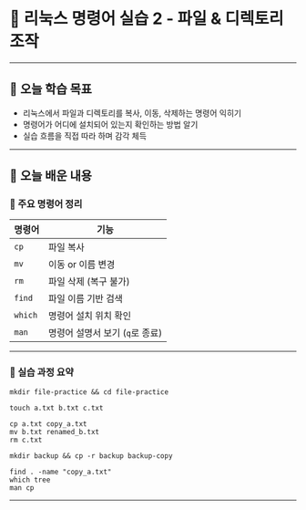# 📘 리눅스 명령어 실습 2 - 파일 & 디렉토리 조작

---

## 🎯 오늘 학습 목표
- 리눅스에서 파일과 디렉토리를 복사, 이동, 삭제하는 명령어 익히기
- 명령어가 어디에 설치되어 있는지 확인하는 방법 알기
- 실습 흐름을 직접 따라 하며 감각 체득

---

## 🧠 오늘 배운 내용

### 🔹 주요 명령어 정리

| 명령어 | 기능 |
|--------|------|
| `cp` | 파일 복사 |
| `mv` | 이동 or 이름 변경 |
| `rm` | 파일 삭제 (복구 불가) |
| `find` | 파일 이름 기반 검색 |
| `which` | 명령어 설치 위치 확인 |
| `man` | 명령어 설명서 보기 (`q`로 종료) |

---

### 🔹 실습 과정 요약

```
mkdir file-practice && cd file-practice

touch a.txt b.txt c.txt

cp a.txt copy_a.txt
mv b.txt renamed_b.txt
rm c.txt

mkdir backup && cp -r backup backup-copy

find . -name "copy_a.txt"
which tree
man cp
```

---

